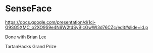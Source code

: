 # SenseFace

https://docs.google.com/presentation/d/1ci-G9SG5XMC_o2XO9S9e4N6W2tdSyBIcGwWI3d76CZc/edit#slide=id.p

Done with Brian Lee

TartanHacks Grand Prize


